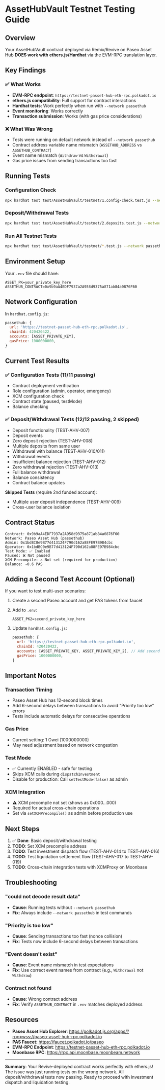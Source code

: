# AssetHubVault Testnet Testing Guide

## Overview
Your AssetHubVault contract deployed via Remix/Revive on Paseo Asset Hub **DOES work with ethers.js/Hardhat** via the EVM-RPC translation layer.

## Key Findings

### ✅ What Works
- **EVM-RPC endpoint**: `https://testnet-passet-hub-eth-rpc.polkadot.io`
- **ethers.js compatibility**: Full support for contract interactions
- **Hardhat tests**: Work perfectly when run with `--network passethub`
- **Event monitoring**: Works correctly
- **Transaction submission**: Works (with gas price considerations)

### ❌ What Was Wrong
- Tests were running on default network instead of `--network passethub`
- Contract address variable name mismatch (`ASSETHUB_ADDRESS` vs `ASSETHUB_CONTRACT`)
- Event name mismatch (`Withdraw` vs `Withdrawal`)
- Gas price issues from sending transactions too fast

## Running Tests

### Configuration Check
```bash
npx hardhat test test/AssetHubVault/testnet/1.config-check.test.js --network passethub
```

### Deposit/Withdrawal Tests
```bash
npx hardhat test test/AssetHubVault/testnet/2.deposits.test.js --network passethub
```

### Run All Testnet Tests
```bash
npx hardhat test test/AssetHubVault/testnet/*.test.js --network passethub
```

## Environment Setup

Your `.env` file should have:
```env
ASSET_PK=your_private_key_here
ASSETHUB_CONTRACT=0x9b9aA4EDF7937a2A958d9375a871ab84a0876F60
```

## Network Configuration

In `hardhat.config.js`:
```javascript
passethub: {
  url: 'https://testnet-passet-hub-eth-rpc.polkadot.io',
  chainId: 420420422,
  accounts: [ASSET_PRIVATE_KEY],
  gasPrice: 1000000000,
}
```

## Current Test Results

### ✅ Configuration Tests (11/11 passing)
- Contract deployment verification
- Role configuration (admin, operator, emergency)
- XCM configuration check
- Contract state (paused, testMode)
- Balance checking

### ✅ Deposit/Withdrawal Tests (12/12 passing, 2 skipped)
- Deposit functionality (TEST-AHV-007)
- Deposit events
- Zero deposit rejection (TEST-AHV-008)
- Multiple deposits from same user
- Withdrawal with balance (TEST-AHV-010/011)
- Withdrawal events
- Insufficient balance rejection (TEST-AHV-012)
- Zero withdrawal rejection (TEST-AHV-013)
- Full balance withdrawal
- Balance consistency
- Contract balance updates

**Skipped Tests** (require 2nd funded account):
- Multiple user deposit independence (TEST-AHV-009)
- Cross-user balance isolation

## Contract Status

```
Contract: 0x9b9aA4EDF7937a2A958d9375a871ab84a0876F60
Network: Paseo Asset Hub (passethub)
Admin: 0x1bdBC0e9B77d413124F790d162a88FE97B984cbc
Operator: 0x1bdBC0e9B77d413124F790d162a88FE97B984cbc
Test Mode: ✅ Enabled
Paused: ❌ Not paused
XCM Precompile: ⚠️ Not set (required for production)
Balance: ~0.6 PAS
```

## Adding a Second Test Account (Optional)

If you want to test multi-user scenarios:

1. Create a second Paseo account and get PAS tokens from faucet
2. Add to `.env`:
   ```env
   ASSET_PK2=second_private_key_here
   ```

3. Update `hardhat.config.js`:
   ```javascript
   passethub: {
     url: 'https://testnet-passet-hub-eth-rpc.polkadot.io',
     chainId: 420420422,
     accounts: [ASSET_PRIVATE_KEY, ASSET_PRIVATE_KEY_2], // Add second account
     gasPrice: 1000000000,
   }
   ```

## Important Notes

### Transaction Timing
- Paseo Asset Hub has 12-second block times
- Add 6-second delays between transactions to avoid "Priority too low" errors
- Tests include automatic delays for consecutive operations

### Gas Price
- Current setting: 1 Gwei (1000000000)
- May need adjustment based on network congestion

### Test Mode
- ✅ Currently ENABLED - safe for testing
- Skips XCM calls during `dispatchInvestment`
- Disable for production: Call `setTestMode(false)` as admin

### XCM Integration
- ⚠️ XCM precompile not set (shows as 0x000...000)
- Required for actual cross-chain operations
- Set via `setXCMPrecompile()` as admin before production use

## Next Steps

1. ✅ **Done**: Basic deposit/withdrawal testing
2. **TODO**: Set XCM precompile address
3. **TODO**: Test investment dispatch flow (TEST-AHV-014 to TEST-AHV-016)
4. **TODO**: Test liquidation settlement flow (TEST-AHV-017 to TEST-AHV-019)
5. **TODO**: Cross-chain integration tests with XCMProxy on Moonbase

## Troubleshooting

### "could not decode result data"
- **Cause**: Running tests without `--network passethub`
- **Fix**: Always include `--network passethub` in test commands

### "Priority is too low"
- **Cause**: Sending transactions too fast (nonce collision)
- **Fix**: Tests now include 6-second delays between transactions

### "Event doesn't exist"
- **Cause**: Event name mismatch in test expectations
- **Fix**: Use correct event names from contract (e.g., `Withdrawal` not `Withdraw`)

### Contract not found
- **Cause**: Wrong contract address
- **Fix**: Verify `ASSETHUB_CONTRACT` in `.env` matches deployed address

## Resources

- **Paseo Asset Hub Explorer**: https://polkadot.js.org/apps/?rpc=wss://paseo-asset-hub-rpc.polkadot.io
- **PAS Faucet**: https://faucet.polkadot.io/paseo
- **EVM-RPC Endpoint**: https://testnet-passet-hub-eth-rpc.polkadot.io
- **Moonbase RPC**: https://rpc.api.moonbase.moonbeam.network

---

**Summary**: Your Revive-deployed contract works perfectly with ethers.js! The issue was just running tests on the wrong network. All deposit/withdrawal tests now passing. Ready to proceed with investment dispatch and liquidation testing.

